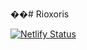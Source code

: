 ��# Rioxoris

[![Netlify Status](https://api.netlify.com/api/v1/badges/88c5425b-1fc9-46f2-a5b4-7703bc1e84d3/deploy-status)](https://app.netlify.com/sites/rioxoris/deploys)
